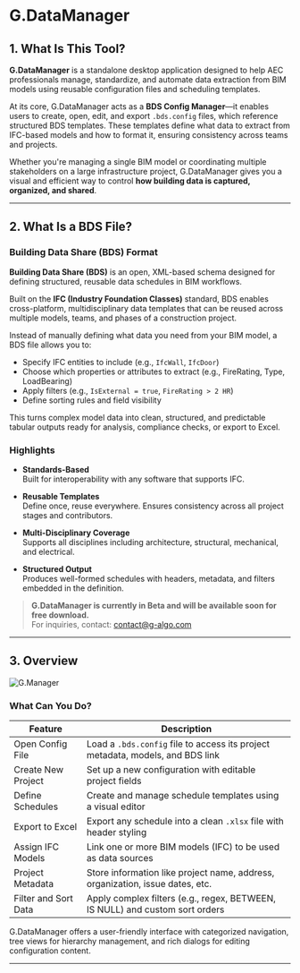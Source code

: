 ﻿# G.DataManager

## 1. What Is This Tool?

**G.DataManager** is a standalone desktop application designed to help AEC professionals manage, standardize, and automate data extraction from BIM models using reusable configuration files and scheduling templates.  

At its core, G.DataManager acts as a **BDS Config Manager**—it enables users to create, open, edit, and export `.bds.config` files, which reference structured BDS templates. These templates define what data to extract from IFC-based models and how to format it, ensuring consistency across teams and projects.

Whether you're managing a single BIM model or coordinating multiple stakeholders on a large infrastructure project, G.DataManager gives you a visual and efficient way to control **how building data is captured, organized, and shared**.

---

## 2. What Is a BDS File?

### Building Data Share (BDS) Format

**Building Data Share (BDS)** is an open, XML-based schema designed for defining structured, reusable data schedules in BIM workflows.  

Built on the **IFC (Industry Foundation Classes)** standard, BDS enables cross-platform, multidisciplinary data templates that can be reused across multiple models, teams, and phases of a construction project.

Instead of manually defining what data you need from your BIM model, a BDS file allows you to:
- Specify IFC entities to include (e.g., `IfcWall`, `IfcDoor`)
- Choose which properties or attributes to extract (e.g., FireRating, Type, LoadBearing)
- Apply filters (e.g., `IsExternal = true`, `FireRating > 2 HR`)
- Define sorting rules and field visibility

This turns complex model data into clean, structured, and predictable tabular outputs ready for analysis, compliance checks, or export to Excel.

### Highlights

- **Standards-Based**  
  Built for interoperability with any software that supports IFC.

- **Reusable Templates**  
  Define once, reuse everywhere. Ensures consistency across all project stages and contributors.

- **Multi-Disciplinary Coverage**  
  Supports all disciplines including architecture, structural, mechanical, and electrical.

- **Structured Output**  
  Produces well-formed schedules with headers, metadata, and filters embedded in the definition.

> **G.DataManager is currently in Beta and will be available soon for free download.**  
> For inquiries, contact: [contact@g-algo.com](mailto:contact@g-algo.com)

---

## 3. Overview

![G.Manager](../assets/images/GManager.png)

### What Can You Do?

| Feature                 | Description                                                                 |
|------------------------|-----------------------------------------------------------------------------|
| Open Config File    | Load a `.bds.config` file to access its project metadata, models, and BDS link |
| Create New Project   | Set up a new configuration with editable project fields                      |
| Define Schedules     | Create and manage schedule templates using a visual editor                   |
| Export to Excel      | Export any schedule into a clean `.xlsx` file with header styling            |
| Assign IFC Models   | Link one or more BIM models (IFC) to be used as data sources                  |
| Project Metadata     | Store information like project name, address, organization, issue dates, etc.|
| Filter and Sort Data | Apply complex filters (e.g., regex, BETWEEN, IS NULL) and custom sort orders |

G.DataManager offers a user-friendly interface with categorized navigation, tree views for hierarchy management, and rich dialogs for editing configuration content.

---